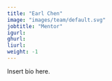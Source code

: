```yaml
---
title: "Earl Chen"
image: "images/team/default.svg"
jobtitle: "Mentor"
igurl: 
ghurl: 
liurl:
weight: -1
---
```


Insert bio here.
